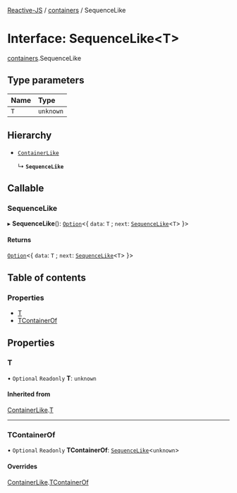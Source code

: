 [Reactive-JS](../README.md) / [containers](../modules/containers.md) / SequenceLike

# Interface: SequenceLike<T\>

[containers](../modules/containers.md).SequenceLike

## Type parameters

| Name | Type |
| :------ | :------ |
| `T` | `unknown` |

## Hierarchy

- [`ContainerLike`](containers.ContainerLike.md)

  ↳ **`SequenceLike`**

## Callable

### SequenceLike

▸ **SequenceLike**(): [`Option`](../modules/util.md#option)<{ `data`: `T` ; `next`: [`SequenceLike`](containers.SequenceLike.md)<`T`\>  }\>

#### Returns

[`Option`](../modules/util.md#option)<{ `data`: `T` ; `next`: [`SequenceLike`](containers.SequenceLike.md)<`T`\>  }\>

## Table of contents

### Properties

- [T](containers.SequenceLike.md#t)
- [TContainerOf](containers.SequenceLike.md#tcontainerof)

## Properties

### T

• `Optional` `Readonly` **T**: `unknown`

#### Inherited from

[ContainerLike](containers.ContainerLike.md).[T](containers.ContainerLike.md#t)

___

### TContainerOf

• `Optional` `Readonly` **TContainerOf**: [`SequenceLike`](containers.SequenceLike.md)<`unknown`\>

#### Overrides

[ContainerLike](containers.ContainerLike.md).[TContainerOf](containers.ContainerLike.md#tcontainerof)
